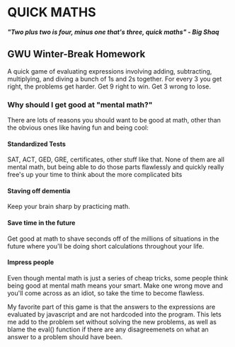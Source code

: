 # QUICK MATHS

***"Two plus two is four, minus one that's three, quick maths" - Big Shaq***

## GWU Winter-Break Homework

A quick game of evaluating expressions involving adding, subtracting, multiplying, and diving a bunch of 1s and 2s together.
For every 3 you get right, the problems get harder. Get 9 right to win. Get 3 wrong to lose. 

### Why should I get good at "mental math?"

There are lots of reasons you should want to be good at math, other than the obvious ones like having fun and being cool: 

#### Standardized Tests

SAT, ACT, GED, GRE, certificates, other stuff like that. None of them are all mental math, but being able to do those parts flawlessly and quickly really free's up your time to think about the more complicated bits

#### Staving off dementia

Keep your brain sharp by practicing math.

#### Save time in the future

Get good at math to shave seconds off of the millions of situations in the future where you'll be doing short calculations throughout your life. 

#### Impress people

Even though mental math is just a series of cheap tricks, some people think being good at mental math means your smart. Make one wrong move and you'll come across as an idiot, so take the time to become flawless.





My favorite part of this game is that the answers to the expressions are evaluated by javascript and are not hardcoded into the program. This lets me add to the problem set without solving the new problems, as well as blame the eval() function if there are any disagreemenets on what an answer to a problem should have been. 